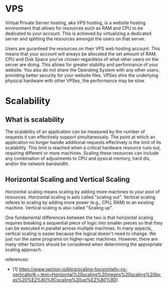# VPS
Virtual Private Server hosting, aka VPS hosting, is a website hosting environment that allows for resources such as RAM and CPU to be dedicated to your account. This is achieved by virtualizing a dedicated server and splitting the resources amongst the users on that server.

Users are guranteed the resources on their VPS web hosting account. This means that your account will always be allocated the set amount of RAM, CPU and Disk Space you've chosen regardless of what other users on the server are doing. This allows for greater stability and performance of your website. You also do not share the Operating System with any other users, providing better security for your website files. VPSes shre the underlying physical hardware with other VPSes, the performance may be slow.

# Scalability
## What is scalability
The scalability of an application can be measured by the number of requests it can effectively support simultaneously. The point at which an application no longer handle additional requests effectively is the limit of its scalability. This limit is reached when a critical hardware resource runs out, requiring different or more machines. Scaling these resources can include any combination of adjustments to CPU and pysical memory, hard dis, and/or the network bandwidth.

## Horizontal Scaling and Vertical Scaling
Horizontal scaling means scaling by adding more machines to your pool of resources. Horizontal scaling is aslo called "scaling out". Vertical scaling referes to scaling by adding more power (e.g., CPU, RAM) to an existing machine. Vertical scaling is also called "Scaling up".

One fundamental differences between the two is that horizontal scaling requires breaking a sequential piece of logic into smaller pieces so that they can be executed in parallel across multiple machines. In many aspects, vertical scaling is easier because the logical doesn't need to change. We just run the same programs on higher-spec machines. However, there are many other factors should be considered when determining the appropriate scaling approach.


references: 
- [1] https://www.section.io/blog/scaling-horizontally-vs-vertically/#:~:text=Horizontal%20scaling%20means%20scaling%20by,as%20%E2%80%9Cscaling%20up%E2%80%9D).
